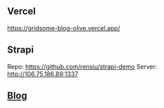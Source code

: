 ## Vercel

https://gridsome-blog-olive.vercel.app/

## Strapi
Repo: https://github.com/rensiu/strapi-demo
Server: http://106.75.186.89:1337

## [Blog](https://gridsome-blog-olive.vercel.app/)
